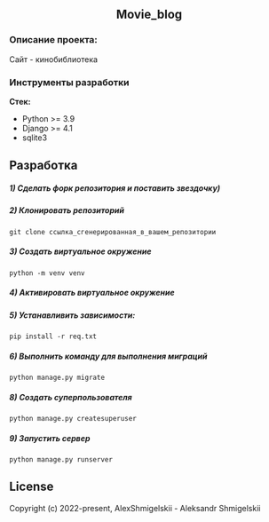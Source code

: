 <h2 align="center">Movie_blog</h2>

### Описание проекта:
Сайт - кинобиблиотека


### Инструменты разработки

**Стек:**
- Python >= 3.9
- Django >= 4.1
- sqlite3

## Разработка

##### 1) Сделать форк репозитория и поставить звездочку)

##### 2) Клонировать репозиторий

    git clone ссылка_сгенерированная_в_вашем_репозитории

##### 3) Создать виртуальное окружение

    python -m venv venv
    
##### 4) Активировать виртуальное окружение

##### 5) Устанавливить зависимости:

    pip install -r req.txt

##### 6) Выполнить команду для выполнения миграций

    python manage.py migrate
    
##### 8) Создать суперпользователя

    python manage.py createsuperuser
    
##### 9) Запустить сервер

    python manage.py runserver

## License

Copyright (c) 2022-present, AlexShmigelskii - Aleksandr Shmigelskii
